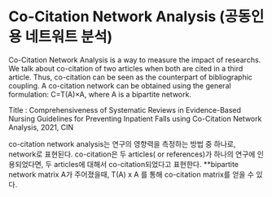 # Co-Citation Network Analysis (공동인용 네트워트 분석)

Co-Citation Network Analysis is a way to measure the impact of researchs.
We talk about co-citation of two articles when both are cited in a third article. Thus, co-citation can be seen as the counterpart of bibliographic coupling.
A co-citation network can be obtained using the general formulation: C=T(A)×A, where A is a bipartite network.

Title : Comprehensiveness of Systematic Reviews in Evidence-Based Nursing Guidelines for Preventing Inpatient Falls using Co-Citation Network Analysis, 2021, CIN

co-citation network analysis는 연구의 영향력을 측정하는 방법 중 하나로, network로 표현된다.
co-citation은 두 articles( or references)가 하나의 연구에 인용되었다면, 두 articles에 대해서 co-citation되었다고 표현한다.
**bipartite network matrix A가 주어졌을때, T(A) x A 를 통해 co-citation matrix를 얻을 수 있다.

